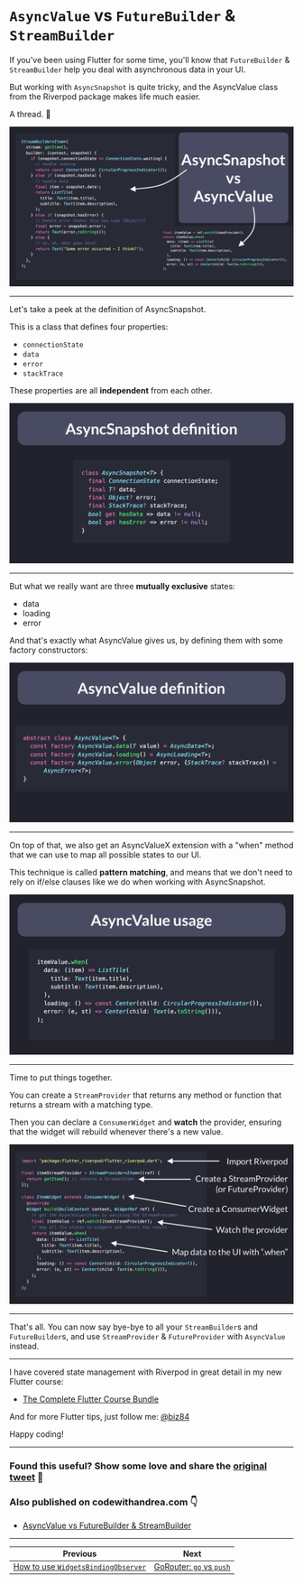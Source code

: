# `AsyncValue` vs `FutureBuilder` & `StreamBuilder`

If you've been using Flutter for some time, you'll know that `FutureBuilder` & `StreamBuilder` help you deal with asynchronous data in your UI.

But working with `AsyncSnapshot` is quite tricky, and the AsyncValue class from the Riverpod package makes life much easier.

A thread. 🧵

![](035.1-async-snapshot-vs-async-value.png)

---

Let's take a peek at the definition of AsyncSnapshot.

This is a class that defines four properties:

- `connectionState`
- `data`
- `error`
- `stackTrace`

These properties are all **independent** from each other.

![](035.2-async-snapshot.png)

---

But what we really want are three **mutually exclusive** states:

- data
- loading
- error

And that's exactly what AsyncValue gives us, by defining them with some factory constructors:

![](035.3-async-value-def.png)

---

On top of that, we also get an AsyncValueX extension with a "when" method that we can use to map all possible states to our UI.

This technique is called **pattern matching**, and means that we don't need to rely on if/else clauses like we do when working with AsyncSnapshot.

![](035.4-async-value-usage.png)

---

Time to put things together.

You can create a `StreamProvider` that returns any method or function that returns a stream with a matching type.

Then you can declare a `ConsumerWidget` and **watch** the provider, ensuring that the widget will rebuild whenever there's a new value.

![](035.5-async-value-full.png)

---

That's all. You can now say bye-bye to all your `StreamBuilder`s and `FutureBuilder`s, and use `StreamProvider` & `FutureProvider` with `AsyncValue` instead.

---

I have covered state management with Riverpod in great detail in my new Flutter course:

- [The Complete Flutter Course Bundle](https://codewithandrea.com/courses/complete-flutter-bundle/)

And for more Flutter tips, just follow me: [@biz84](https://twitter.com/biz84)

Happy coding!

---

### Found this useful? Show some love and share the [original tweet](https://twitter.com/biz84/status/1500871781262966796) 🙏

### Also published on codewithandrea.com 👇

- [AsyncValue vs FutureBuilder & StreamBuilder](https://codewithandrea.com/articles/flutter-use-async-value-not-future-stream-builder/)

---

| Previous | Next |
| -------- | ---- |
| [How to use `WidgetsBindingObserver`](../0034-how-to-use-widgetsbindingobserver/index.md) | [GoRouter: `go` vs `push`](../0036-gorouter-go-vs-push/index.md) |